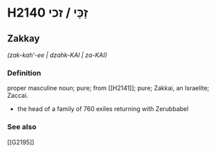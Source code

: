 # H2140 זַכַּי / זכי

## Zakkay

_(zak-kah'-ee | dzahk-KAI | za-KAI)_

### Definition

proper masculine noun; pure; from [[H2141]]; pure; Zakkai, an Israelite; Zaccai.

- the head of a family of 760 exiles returning with Zerubbabel
### See also

[[G2195]]


